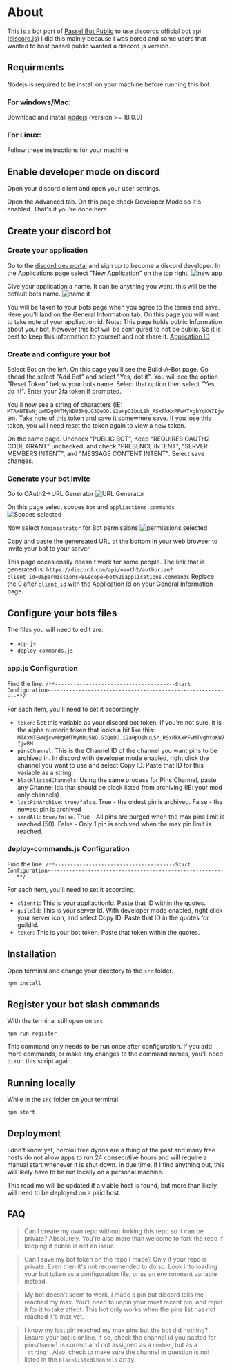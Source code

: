 # About
This is a bot port of [Passel Bot Public](https://github.com/stoir/passel_public) to use discords official bot api ([discord.js](https://discord.js/))
I did this mainly because I was bored and some users that wanted to host passel public wanted a discord js version. 

## Requirments
Nodejs is required to be install on your machine before running this bot.

### For windows/Mac:
Download and install [nodejs](https://nodejs.org/en/download/) (version >= 18.0.0)

### For Linux:
Follow these instructions for your machine

## Enable developer mode on discord
Open your discord client and open your user settings.

Open the Advanced tab. On this page check Developer Mode so it's enabled. That's it you're done here.

## Create your discord bot

### Create your application
Go to the [discord dev portal](https://discord.com/developers) and sign up to become a discord developer.
In the Applications page select "New Application" on the top right.
![new app](images/newapplication.png)

Give your application a name. It can be anything you want, this will be the default bots name.
![name it](images/applicationname.png)

You will be taken to your bots page when you agree to the terms and save. Here you'll land on the General Information tab. On this
page you will want to take note of your appliaction id. Note: This page holds public Information about your bot, however this bot 
will be configured to not be public. So it is best to keep this information to yourself and not share it.
[Application ID](images/generalinfo.png)

### Create and configure your bot
Select Bot on the left. On this page you'll see the Build-A-Bot page. Go ahead the select "Add Bot" and select "Yes, dot it".
You will see the option "Reset Token" below your bots name. Select that option then select "Yes, do it!". 
Enter your 2fa token if prompted.

You'll now see a string of characters (IE: `MTAxNTEwNjcwMDg0MTMyNDU5NQ.G3QeDO.i2aHpO1buLSh_RSxRkKxPFwMTvghYoKW7IjwBM`). 
Take note of this token and save it somewhere save. If you lose this token, you will need reset the token again to view 
a new token.

On the same page. Uncheck "PUBLIC BOT", Keep "REQUIRES OAUTH2 CODE GRANT" unchecked, 
and check "PRESENCE INTENT", "SERVER MEMBERS INTENT", and "MESSAGE CONTENT INTENT". Select save changes.

### Generate your bot invite
Go to OAuth2->URL Generator
![URL Generator](images/generate.png)

On this page select scopes `bot` and `appliactions.commands`
![Scopes selected](images/scopes)

Now select `Administrator` for Bot permissions
![permissions selected](images/perms.png)

Copy and paste the genereated URL at the bottom in your web browser to invite your bot to your server.

This page occasionally doesn't work for some people. The link that is generated is:
`https://discord.com/api/oauth2/authorize?client_id=0&permissions=8&scope=bot%20applications.commands`
Replace the 0 after `client_id` with the Application Id on your General Information page.

## Configure your bots files
The files you will need to edit are:
- `app.js`
- `deploy-commands.js`

### app.js Configuration
Find the line:
`/**---------------------------------------Start Configuration------------------------------------------------------------**/`

For each item, you'll need to set it accordingly.

- `token`: Set this variable as your discord bot token. If you're not sure, it is the alpha numeric token that looks a bit like this: `MTAxNTEwNjcwMDg0MTMyNDU5NQ.G3QeDO.i2aHpO1buLSh_RSxRkKxPFwMTvghYoKW7IjwBM` 
- `pinsChannel`: This is the Channel ID of the channel you want pins to be archived in. In discord with developer mode enabled, right click the channel you want to use and select Copy ID. Paste that ID for this variable as a string.
- `blacklistedChannels`: Using the same process for Pins Channel, paste any Channel Ids that should be black listed from archiving (IE: your mod only channels)
- `lastPinArchive`: `true/false`. True - the oldest pin is archived. False - the newest pin is archived
- `sendAll`: `true/false`. True - All pins are purged when the max pins limit is reached (50). False - Only 1 pin is archived when the max pin limit is reached.

### deploy-commands.js Configuration
Find the line:
`/**---------------------------------------Start Configuration------------------------------------------------------------**/`

For each item, you'll need to set it according.
- `clientI`: This is your appliactionId. Paste that ID within the quotes.
- `guildId`: This is your server Id. With developer mode enabled, right click your server icon, and select Copy ID. Paste that ID in the quotes for guildId.
- `token`: This is your bot token. Paste that token within the quotes.

## Installation
Open terminal and change your directory to the `src` folder.

`npm install`

## Register your bot slash commands
With the terminal still open on `src`

`npm run register`

This command only needs to be run once after configuration. If you add more commands, or make any 
changes to the command names, you'll need to run this script again.

## Running locally
While in the `src` folder on your terminal

`npm start`

## Deployment
I don't know yet, heroku free dynos are a thing of the past and many free hosts do not allow apps 
to run 24 consecutive hours and will require a manual start whenever it is shut down. In due time, if I find anything 
out, this will likely have to be run locally on a personal machine.

This read me will be updated if a viable host is found, but more than likely, will need to be deployed on a
paid host.

## FAQ
> Can I create my own repo without forking this repo so it can be private?
Absolutely. You're also more than welcome to fork the repo if keeping it public is not an issue.

> Can I save my bot token on the repo I made?
Only if your repo is private. Even then it's not recommended to do so. Look into loading your bot token 
as a configuration file, or as an environment variable instead.

> My bot doesn't seem to work, I made a pin but discord tells me I reached my max.
You'll need to unpin your most recent pin, and repin it for it to take affect.
This bot only works when the pins list has not reached it's max yet.

> I know my last pin reached my max pins but the bot did nothing?
Ensure your bot is online. If so, check the channel id you pasted for `pinsChannel` is 
correct and not assigned as a `number`, but as a `'string'`. Also, check to make sure the 
channel in question is not listed in the `blacklistedChannels` array.
